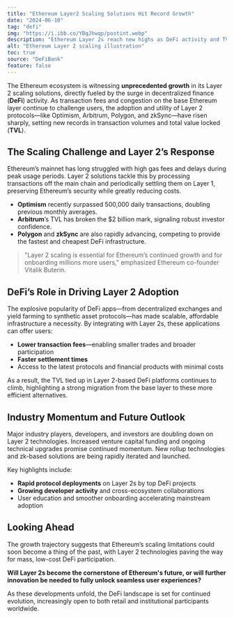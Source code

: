 ```yaml
---
title: "Ethereum Layer2 Scaling Solutions Hit Record Growth"
date: "2024-06-10"
tag: "defi"
img: "https://i.ibb.co/YBqJhwqp/postint.webp"
description: "Ethereum Layer 2s reach new highs as DeFi activity and TVL rapidly increase."
alt: "Ethereum Layer 2 scaling illustration"
toc: true
source: "DeFiBank"
feature: false
---
```


The Ethereum ecosystem is witnessing **unprecedented growth** in its Layer 2 scaling solutions, directly fueled by the surge in decentralized finance (**DeFi**) activity. As transaction fees and congestion on the base Ethereum layer continue to challenge users, the adoption and utility of Layer 2 protocols—like Optimism, Arbitrum, Polygon, and zkSync—have risen sharply, setting new records in transaction volumes and total value locked (**TVL**).

## The Scaling Challenge and Layer 2’s Response

Ethereum’s mainnet has long struggled with high gas fees and delays during peak usage periods. Layer 2 solutions tackle this by processing transactions off the main chain and periodically settling them on Layer 1, preserving Ethereum’s security while greatly reducing costs.

- **Optimism** recently surpassed 500,000 daily transactions, doubling previous monthly averages.
- **Arbitrum**’s TVL has broken the $2 billion mark, signaling robust investor confidence.
- **Polygon** and **zkSync** are also rapidly advancing, competing to provide the fastest and cheapest DeFi infrastructure.

> "Layer 2 scaling is essential for Ethereum’s continued growth and for onboarding millions more users," emphasized Ethereum co-founder Vitalik Buterin.

## DeFi’s Role in Driving Layer 2 Adoption

The explosive popularity of DeFi apps—from decentralized exchanges and yield farming to synthetic asset protocols—has made scalable, affordable infrastructure a necessity. By integrating with Layer 2s, these applications can offer users:

- **Lower transaction fees**—enabling smaller trades and broader participation
- **Faster settlement times**
- Access to the latest protocols and financial products with minimal costs

As a result, the TVL tied up in Layer 2-based DeFi platforms continues to climb, highlighting a strong migration from the base layer to these more efficient alternatives.

## Industry Momentum and Future Outlook

Major industry players, developers, and investors are doubling down on Layer 2 technologies. Increased venture capital funding and ongoing technical upgrades promise continued momentum. New rollup technologies and zk-based solutions are being rapidly iterated and launched.

Key highlights include:

- **Rapid protocol deployments** on Layer 2s by top DeFi projects
- **Growing developer activity** and cross-ecosystem collaborations
- User education and smoother onboarding accelerating mainstream adoption

## Looking Ahead

The growth trajectory suggests that Ethereum’s scaling limitations could soon become a thing of the past, with Layer 2 technologies paving the way for mass, low-cost DeFi participation.

**Will Layer 2s become the cornerstone of Ethereum's future, or will further innovation be needed to fully unlock seamless user experiences?**

As these developments unfold, the DeFi landscape is set for continued evolution, increasingly open to both retail and institutional participants worldwide.